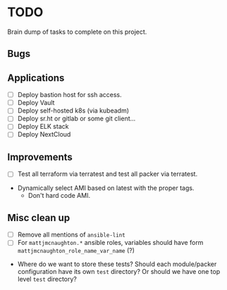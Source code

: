 # TODO

Brain dump of tasks to complete on this project.

## Bugs

## Applications
- [ ] Deploy bastion host for ssh access.
- [ ] Deploy Vault
- [ ] Deploy self-hosted k8s (via kubeadm)
- [ ] Deploy sr.ht or gitlab or some git client...
- [ ] Deploy ELK stack
- [ ] Deploy NextCloud

## Improvements
- [ ] Test all terraform via terratest and test all packer via terratest.
- Dynamically select AMI based on latest with the proper tags.
  - Don't hard code AMI.

## Misc clean up
- [ ] Remove all mentions of `ansible-lint`
- [ ] For `mattjmcnaughton.*` ansible roles, variables should have form
  `mattjmcnaughton_role_name_var_name` (?)
- Where do we want to store these tests? Should each module/packer
  configuration have its own `test` directory? Or should we have one top level
  `test` directory?
